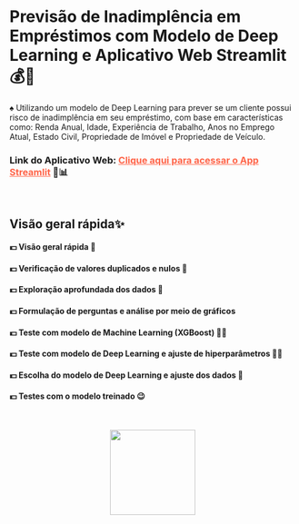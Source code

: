 # Previsão de Inadimplência em Empréstimos com Modelo de Deep Learning e Aplicativo Web Streamlit  💰🚀

♠ Utilizando um modelo de Deep Learning para prever se um cliente possui risco de inadimplência em seu empréstimo, com base em características como: Renda Anual, Idade, Experiência de Trabalho, Anos no Emprego Atual, Estado Civil, Propriedade de Imóvel e Propriedade de Veículo.

### Link do Aplicativo Web: <a href="https://loan-default-prediction-ffdzmg628wksvcaey7kwpi.streamlit.app/" style="color: tomato">Clique aqui para acessar o App Streamlit</a> 🥰📊

<br>

## Visão geral rápida✨
#### 💵 Visão geral rápida 🤩
#### 💵 Verificação de valores duplicados e nulos 🧹
#### 💵 Exploração aprofundada dos dados 🧐
#### 💵 Formulação de perguntas e análise por meio de gráficos
#### 💵 Teste com modelo de Machine Learning (XGBoost)  👨‍💻
#### 💵 Teste com modelo de Deep Learning e ajuste de hiperparâmetros 👨‍💻
#### 💵 Escolha do modelo de Deep Learning e ajuste dos dados 🚀
#### 💵 Testes com o modelo treinado 😉

<br>

<p align="center">
<img src = "https://seeklogo.com/images/S/streamlit-logo-1A3B208AE4-seeklogo.com.png" width=150>
</p>



